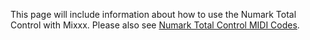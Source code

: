 This page will include information about how to use the Numark Total
Control with Mixxx. Please also see [Numark Total Control MIDI
Codes](Numark%20Total%20Control%20MIDI%20Codes).
